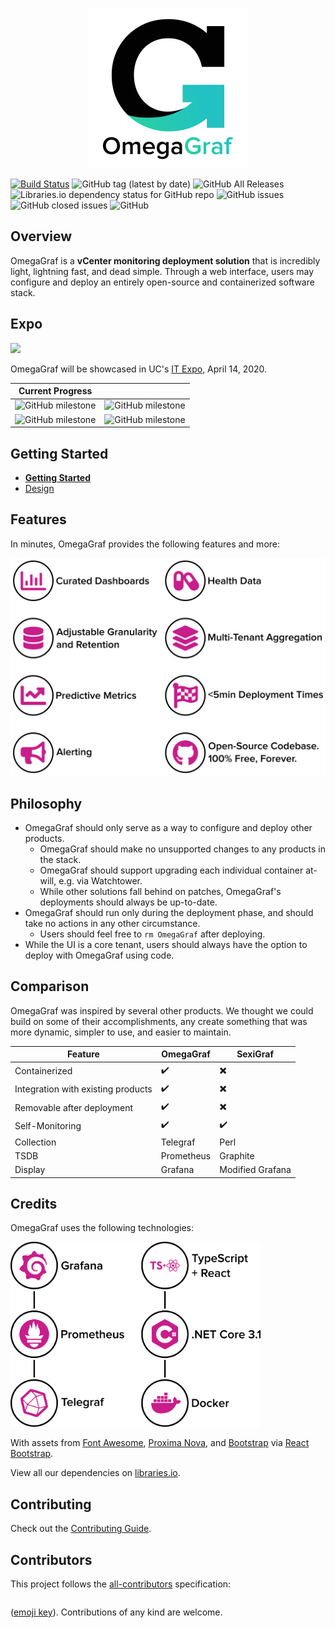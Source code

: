 <p align="center">
  <img src="docs/branding/logo/dist/logo_name_g_1024.png" width="256px" height="256px">
</p>

[![Build Status](https://travis-ci.com/OmegaGraf/OmegaGraf.svg?branch=master)](https://travis-ci.com/OmegaGraf/OmegaGraf)
![GitHub tag (latest by date)](https://img.shields.io/github/v/tag/OmegaGraf/OmegaGraf)
![GitHub All Releases](https://img.shields.io/github/downloads/OmegaGraf/OmegaGraf/total)
![Libraries.io dependency status for GitHub repo](https://img.shields.io/librariesio/github/OmegaGraf/OmegaGraf)
![GitHub issues](https://img.shields.io/github/issues-raw/OmegaGraf/OmegaGraf)
![GitHub closed issues](https://img.shields.io/github/issues-closed-raw/OmegaGraf/OmegaGraf)
![GitHub](https://img.shields.io/github/license/OmegaGraf/OmegaGraf)

## Overview

OmegaGraf is a **vCenter monitoring deployment solution** that is incredibly light, lightning fast, and dead simple. Through a web interface, users may configure and deploy an entirely open-source and containerized software stack.

## Expo

<a href="https://cech.uc.edu/soitexpo.html">
  <img src="https://cech.uc.edu/soitexpo/expo-agenda/_jcr_content/main/textimage_273720174/image.img.png/1566481041698.png" width="256px">
</a>

OmegaGraf will be showcased in UC's [IT Expo](https://cech.uc.edu/soitexpo.html), April 14, 2020.

| Current Progress                                                                                                 |                                                                                                                             |
| ---------------------------------------------------------------------------------------------------------------- | --------------------------------------------------------------------------------------------------------------------------- |
| ![GitHub milestone](https://img.shields.io/github/milestones/progress-percent/OmegaGraf/OmegaGraf/1?color=green) | ![GitHub milestone](https://img.shields.io/github/milestones/issues-open/OmegaGraf/OmegaGraf/1?label=Remaining&color=green) |
| ![GitHub milestone](https://img.shields.io/github/milestones/progress-percent/OmegaGraf/OmegaGraf/2)             | ![GitHub milestone](https://img.shields.io/github/milestones/issues-open/OmegaGraf/OmegaGraf/2?label=Remaining)             |

## Getting Started

- **[Getting Started](docs/getting-started.md)**
- [Design](docs/architecture.md)

## Features

In minutes, OmegaGraf provides the following features and more:

<p align="left">
  <img src="docs/branding/graphs/dist/features_1440.png" width="600px">
</p>

## Philosophy

- OmegaGraf should only serve as a way to configure and deploy other products.
  - OmegaGraf should make no unsupported changes to any products in the stack.
  - OmegaGraf should support upgrading each individual container at-will, e.g. via Watchtower.
  - While other solutions fall behind on patches, OmegaGraf's deployments should always be up-to-date.
- OmegaGraf should run only during the deployment phase, and should take no actions in any other circumstance.
  - Users should feel free to `rm OmegaGraf` after deploying.
- While the UI is a core tenant, users should always have the option to deploy with OmegaGraf using code.

## Comparison

OmegaGraf was inspired by several other products. We thought we could build on some of their accomplishments, any create something that was more dynamic, simpler to use, and easier to maintain.

| Feature                            | OmegaGraf          | SexiGraf                 |
| ---------------------------------- | ------------------ | ------------------------ |
| Containerized                      | :heavy_check_mark: | :heavy_multiplication_x: |
| Integration with existing products | :heavy_check_mark: | :heavy_multiplication_x: |
| Removable after deployment         | :heavy_check_mark: | :heavy_multiplication_x: |
| Self-Monitoring                    | :heavy_check_mark: | :heavy_check_mark:       |
| Collection                         | Telegraf           | Perl                     |
| TSDB                               | Prometheus         | Graphite                 |
| Display                            | Grafana            | Modified Grafana         |

## Credits

OmegaGraf uses the following technologies:

<p align="left">
  <img src="docs/branding/graphs/dist/tech_1440.png" width="400px">
</p>

With assets from [Font Awesome](https://fontawesome.com/), [Proxima Nova](https://www.marksimonson.com/fonts/view/proxima-nova), and [Bootstrap](https://getbootstrap.com/) via [React Bootstrap](https://react-bootstrap.github.io/).

View all our dependencies on [libraries.io](https://libraries.io/github/OmegaGraf/OmegaGraf).

## Contributing

Check out the [Contributing Guide](CONTRIBUTING.md).

## Contributors

This project follows the [all-contributors](https://github.com/all-contributors/all-contributors) specification:

<!-- ALL-CONTRIBUTORS-LIST:START - Do not remove or modify this section -->
<!-- prettier-ignore -->
<table>
  <tr>
  </tr>
</table>

<!-- ALL-CONTRIBUTORS-LIST:END -->

([emoji key](https://github.com/all-contributors/all-contributors#emoji-key)). Contributions of any kind are welcome.

